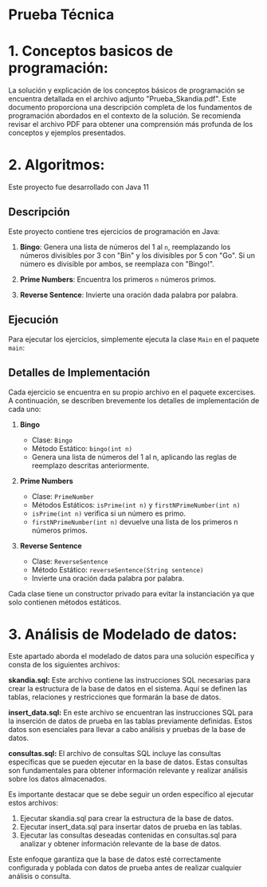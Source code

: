# Prueba Técnica
# 1. Conceptos basicos de programación:
La solución y explicación de los conceptos básicos de programación se encuentra detallada en el archivo adjunto "Prueba_Skandia.pdf". Este documento proporciona una descripción completa de los fundamentos de programación abordados en el contexto de la solución. Se recomienda revisar el archivo PDF para obtener una comprensión más profunda de los conceptos y ejemplos presentados.

# 2. Algoritmos:
Este proyecto fue desarrollado con Java 11

## Descripción
Este proyecto contiene tres ejercicios de programación en Java:

1. **Bingo**: Genera una lista de números del 1 al `n`, reemplazando los números divisibles por 3 con "Bin" y los divisibles por 5 con "Go". Si un número es divisible por ambos, se reemplaza con "Bingo!".

2. **Prime Numbers**: Encuentra los primeros `n` números primos.

3. **Reverse Sentence**: Invierte una oración dada palabra por palabra.

## Ejecución

Para ejecutar los ejercicios, simplemente ejecuta la clase `Main` en el paquete `main`:


## Detalles de Implementación
Cada ejercicio se encuentra en su propio archivo en el paquete excercises.
A continuación, se describen brevemente los detalles de implementación de cada uno:

1. **Bingo**
   * Clase: `Bingo`
   * Método Estático: `bingo(int n)`
   * Genera una lista de números del 1 al n, aplicando las reglas de reemplazo descritas anteriormente.

2. **Prime Numbers**
   * Clase: `PrimeNumber`
   * Métodos Estáticos: `isPrime(int n)` y `firstNPrimeNumber(int n)`
   * `isPrime(int n)` verifica si un número es primo.
   * `firstNPrimeNumber(int n)` devuelve una lista de los primeros n números primos.
3. **Reverse Sentence**
   * Clase: `ReverseSentence`
   * Método Estático: `reverseSentence(String sentence)`
   * Invierte una oración dada palabra por palabra.
   
Cada clase tiene un constructor privado para evitar la instanciación ya que solo contienen métodos estáticos.

# 3. Análisis de Modelado de datos:
Este apartado aborda el modelado de datos para una solución específica y consta de los siguientes archivos:

**skandia.sql:** Este archivo contiene las instrucciones SQL necesarias para crear la estructura de la base de datos en el sistema. Aquí se definen las tablas, relaciones y restricciones que formarán la base de datos.

**insert_data.sql:** En este archivo se encuentran las instrucciones SQL para la inserción de datos de prueba en las tablas previamente definidas. Estos datos son esenciales para llevar a cabo análisis y pruebas de la base de datos.

**consultas.sql:** El archivo de consultas SQL incluye las consultas específicas que se pueden ejecutar en la base de datos. Estas consultas son fundamentales para obtener información relevante y realizar análisis sobre los datos almacenados.

Es importante destacar que se debe seguir un orden específico al ejecutar estos archivos:

1. Ejecutar skandia.sql para crear la estructura de la base de datos.
2. Ejecutar insert_data.sql para insertar datos de prueba en las tablas.
3. Ejecutar las consultas deseadas contenidas en consultas.sql para analizar y obtener información relevante de la base de datos.

Este enfoque garantiza que la base de datos esté correctamente configurada y poblada con datos de prueba antes de realizar cualquier análisis o consulta.